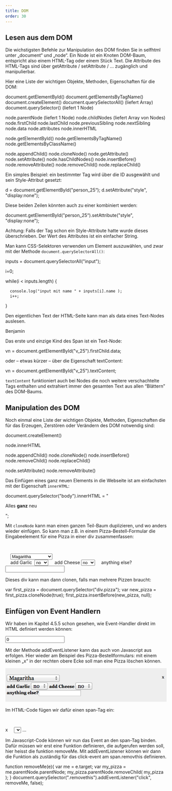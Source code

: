 ```yaml
---
title: DOM
order: 30
---
```


Lesen aus dem DOM 
-------------------
Die wichstigsten Befehle zur Manipulation des DOM finden Sie in selfhtml unter „document“ und „node“. Ein Node ist ein Knoten DOM-Baum, entspricht also einem HTML-Tag oder einem Stück Text. Die Attribute des HTML-Tags sind über getAttribute / setAttribute / … zugänglich und manipulierbar.

Hier eine Liste der wichtigen Objekte, Methoden, Eigenschaften für die DOM:

<javascript>
  document.getElementById() 
  document.getElementsByTagName() 
  document.createElement()
  document.querySelectorAll()   (liefert Array)
  document.querySelector()      (liefert 1 Node)

  node.parentNode   (liefert 1 Node)
  node.childNodes   (liefert Array von Nodes)
  node.firstChild
  node.lastChild
  node.previousSibling
  node.nextSibling
  node.data
  node.attributes
  node.innerHTML


  node.getElementById() 
  node.getElementsByTagName() 
  node.getElementsByClassName() 

  node.appendChild()
  node.cloneNode()
  node.getAttribute()
  node.setAttribute()
  node.hasChildNodes()
  node.insertBefore()
  node.removeAttribute()
  node.removeChild()
  node.replaceChild()
</javascript>


Ein simples Beispiel: ein bestimmter Tag wird über die ID ausgewählt und sein Style-Attribut gesetzt:

<javascript>
  d = document.getElementById("person_25“);
  d.setAttribute("style", "display:none");
</javascript>

Diese beiden Zeilen könnten auch zu einer kombiniert werden:

<javascript>
  document.getElementById("person_25“).setAttribute("style", "display:none");
</javascript>

Achtung: Falls der Tag schon ein Style-Attribute hatte wurde dieses überschrieben.  Der Wert des Attributes ist ein einfacher String.

Man kann CSS-Selektoren verwenden um Element auszuwählen, und zwar mit der Methode `document.querySelectorAll()`:

<javascript>
  inputs = document.querySelectorAll("input");

  i=0;

  while(i &lt; inputs.length) {

      console.log("input mit name " + inputs[i].name );
      i++;
  }
</javascript>

Den eigentlichen Text der HTML-Seite kann man als data eines Text-Nodes auslesen.

<htmlcode>
  <span id="v_25" class="vorname">Benjamin</span>
</htmlcode>

Das erste und einzige Kind des Span ist ein Text-Node:

<javascript>
  vn = document.getElementById("v_25").firstChild.data;
</javascript>

oder – etwas kürzer – über die Eigenschaft textContent:

<javascript>
  vn = document.getElementById("v_25").textContent;
</javascript>

`textContent` funktioniert auch bei Nodes die noch weitere verschachtelte Tags enthalten und extrahiert immer den gesamten Text aus allen “Blättern” des DOM-Baums.

Manipulation des DOM 
----------------------
Noch einmal eine Liste der wichtigen Objekte, Methoden, Eigenschaften die für das Erzeugen, Zerstören oder Verändern des DOM notwendig sind:

<javascript>
  document.createElement()

  node.innerHTML

  node.appendChild()
  node.cloneNode()
  node.insertBefore()
  node.removeChild()
  node.replaceChild()

  node.setAttribute()
  node.removeAttribute()
</javascript>


Das Einfügen eines ganz neuen Elements in die Webseite ist am einfachsten mit der Eigenschaft `innerHTML`:

<javascript>
  document.querySelector("body").innerHTML = "<p>Alles <b>ganz</b> neu</p>“;
</javascript>

Mit `cloneNode` kann man einen ganzen Teil-Baum duplizieren, und wo anders wieder einfügen. So kann man z.B. in einem Pizza-Bestell-Formular die Eingabeelement für eine Pizza in einer div zusammenfassen:

<htmlcode>
  <div class="pizza">
    <p>
      <select name="pizzatype[]">
        <option>Magaritha</option>
        <option>Vegetarian</option>
        <option>Quattro Staggione</option>
      </select>
      <br />
      <label>add Garlic  <select name="addgarlic[]">
          <option>no</option><option>yes</option>
      </select></label>
      <label>add Cheese <select name="addcheese[]">
          <option>no</option><option>yes</option>
      </select></label>
      <label>anything else?<input type="text" name="comment[]"  /></label>
    </p>
  </div>
</htmlcode>

Dieses div kann man dann clonen, falls man mehrere Pizzen braucht:

<javascript>
  var first_pizza = document.querySelector("div.pizza");
  var new_pizza = first_pizza.cloneNode(true);
  first_pizza.insertBefore(new_pizza, null);
</javascript>

Einfügen von Event Handlern
-----------------------------
Wir haben im Kapitel 4.5.5 schon gesehen, wie Event-Handler direkt im HTML definiert werden können:

<htmlcode>
  <input value="0" name="in"  onchange="hier Javascript">
</htmlcode>

Mit der Methode addEventListener kann das auch von Javascript aus erfolgen. Hier wieder am Beispiel des Pizza-Bestellformulars: mit einem kleinen „x“ in der rechten obere Ecke soll man eine Pizza löschen können.


![Abbildung 59: Pizza löschen mit Klick auf das x in der rechten oberen Ecke](/images/image265.png)

Im HTML-Code fügen wir dafür einen span-Tag ein:

<htmlcode>
 <div class="pizza">
    <p>
      <span class="removethis">x</span>
      <select name="pizzatype[]">…</select>
      …
    </p>
  </div>
</htmlcode>

Im Javascript-Code können wir nun das Event an den span-Tag binden. Dafür müssen wir erst eine Funktion definieren, die aufgerufen werden soll, hier heisst die funktion removeMe. Mit addEventListener können wir dann die Funktion als zuständig für das click-event am span.removthis definieren.

<javascript>
  function removeMe(e){
     var me = e.target;
     var my_pizza = me.parentNode.parentNode;
     my_pizza.parentNode.removeChild( my_pizza ); 
  }
  document.querySelector(".removethis").addEventListener("click", removeMe, false); 
</javascript>

